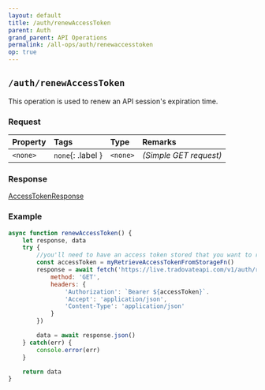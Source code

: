 ```yaml
---
layout: default
title: /auth/renewAccessToken
parent: Auth
grand_parent: API Operations
permalink: /all-ops/auth/renewaccesstoken
op: true
---
```


<script>
    window.addEventListener('load', () => {
        const TDV = Symbol.for('tdv-docs');
        window[TDV].defineTryit({
            name: 'RenewAccessToken',
            endpoint: '/auth/renewaccesstoken',
            method: 'GET'
        });
        window[TDV].buildCallouts(window[TDV].buildCallouts.defaultAuthWarning);
    });
</script>

## `/auth/renewAccessToken`
This operation is used to renew an API session's expiration time.

### Request

| Property | Tags | Type | Remarks
|:---------|:-----|:-----|:-------
|  `<none>`| `none`{: .label } | `<none>` | *(Simple GET request)*

### Response
[AccessTokenResponse]({{site.baseurl}}/entity-system/entity-index/accesstokenresponse)

### Example

```js
async function renewAccessToken() {
    let response, data
    try {
        //you'll need to have an access token stored that you want to renew
        const accessToken = myRetrieveAccessTokenFromStorageFn()
        response = await fetch('https://live.tradovateapi.com/v1/auth/renewAccessToken', {
            method: 'GET',
            headers: {
                'Authorization': `Bearer ${accessToken}`.
                'Accept': 'application/json',
                'Content-Type': 'application/json'
            }
        })

        data = await response.json()
    } catch(err) {
        console.error(err)
    }

    return data
}
```